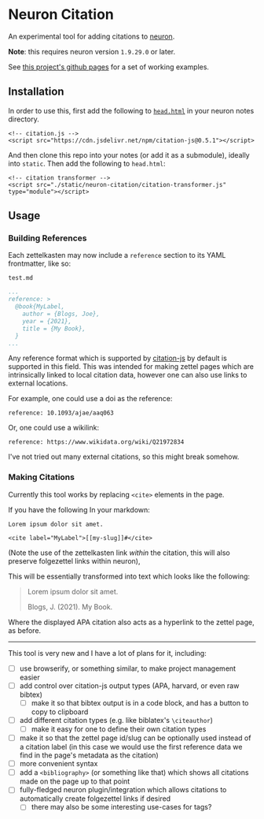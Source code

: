 # Neuron Citation

An experimental tool for adding citations to [neuron](https://github.com/srid/neuron).

**Note**: this requires neuron version `1.9.29.0` or later.

See [this project's github pages](https://samwalls.github.io/neuron-citation/) for a set of working examples.

## Installation

In order to use this, first add the following to [`head.html`](https://neuron.zettel.page/custom-head) in your neuron notes directory.

```
<!-- citation.js -->
<script src="https://cdn.jsdelivr.net/npm/citation-js@0.5.1"></script>
```

And then clone this repo into your notes (or add it as a submodule), ideally into `static`.
Then add the following to `head.html`:
```
<!-- citation transformer -->
<script src="./static/neuron-citation/citation-transformer.js" type="module"></script>
```

## Usage

### Building References

Each zettelkasten may now include a `reference` section to its YAML frontmatter, like so:

`test.md`
```yaml
...
reference: >
  @book{MyLabel,
    author = {Blogs, Joe},
    year = {2021},
    title = {My Book},
  }
...
```

Any reference format which is supported by [citation-js](https://citation.js.org) by default is supported in this field.
This was intended for making zettel pages which are intrinsically linked to local citation data, however one can also use links to external locations.

For example, one could use a doi as the reference:

```
reference: 10.1093/ajae/aaq063
```

Or, one could use a wikilink:
```
reference: https://www.wikidata.org/wiki/Q21972834
```

I've not tried out many external citations, so this might break somehow.

### Making Citations

Currently this tool works by replacing `<cite>` elements in the page.

If you have the following In your markdown:
```
Lorem ipsum dolor sit amet.

<cite label="MyLabel">[[my-slug]]#</cite>
```
(Note the use of the zettelkasten link _within_ the citation, this will also preserve folgezettel links within neuron),

This will be essentially transformed into text which looks like the following:

>Lorem ipsum dolor sit amet.
>
>Blogs, J. (2021). My Book.

Where the displayed APA citation also acts as a hyperlink to the zettel page, as before.

---

This tool is very new and I have a lot of plans for it, including:

- [ ] use browserify, or something similar, to make project management easier
- [ ] add control over citation-js output types (APA, harvard, or even raw bibtex)
  - [ ] make it so that bibtex output is in a code block, and has a button to copy to clipboard
- [ ] add different citation types (e.g. like biblatex's `\citeauthor`)
  - [ ] make it easy for one to define their own citation types
- [ ] make it so that the zettel page id/slug can be optionally used instead of a citation label (in this case we would use the first reference data we find in the page's metadata as the citation)
- [ ] more convenient syntax
- [ ] add a `<bibliography>` (or something like that) which shows all citations made on the page up to that point
- [ ] fully-fledged neuron plugin/integration which allows citations to automatically create folgezettel links if desired
  - [ ] there may also be some interesting use-cases for tags?
